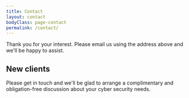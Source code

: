 ```yaml
---
title: Contact
layout: contact
bodyClass: page-contact
permalink: /contact/
---
```


Thank you for your interest. Please email us using the address above and we'll be happy to assist.

## New clients

Please get in touch and we'll be glad to arrange a complimentary and obligation-free discussion about your cyber security needs.